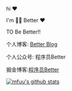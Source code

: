 hi ❤️ 

I'm 😮‍💨 Better ❤️

TO Be Better!!

个人博客: [Better Blog](https://better-pz.github.io/)

个人公众号: 程序员Better

掘金博客:[程序员Better](https://juejin.cn/user/2999123453419294/posts)

[![mfuu's github stats](https://github-readme-stats.vercel.app/api?username=better-pz)](https://github.com/anuraghazra/github-readme-stats)
